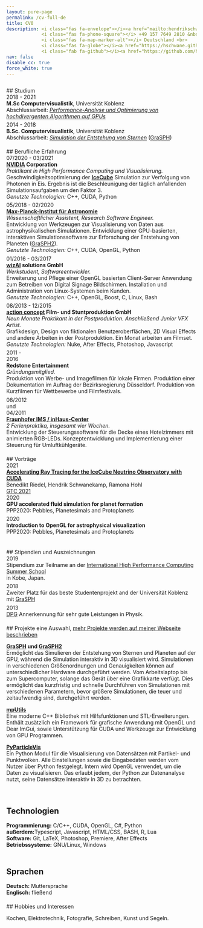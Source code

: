 ```yaml
---
layout: pure-page
permalink: /cv-full-de
title: CV0
description: <i class="fas fa-envelope"></i><a href="mailto:hendrikschwanekamp@gmail.com"> hendrikschwanekamp@gmail.com</a> &nbsp; &nbsp;
             <i class="fas fa-phone-square"></i> +49 157 7649 2810 &nbsp; &nbsp;
             <i class="fas fa-map-marker-alt"></i> Deutschland <br>
             <i class="fas fa-globe"></i><a href="https://hschwane.github.io"> hschwane.github.io</a> &nbsp; &nbsp;
             <i class="fab fa-github"></i><a href="https://github.com/hschwane"> github.com/hschwane</a>         
nav: false
disable_cc: true
force_white: true
---
```


<style>
    .date {
        font-size: 100%;
    }
</style>

<div style="height:10pt"></div>
## Studium

<div class="row">
    <div class="col-2 date">
        2018 - 2021
    </div>
    <div class="col-10">
        <b>M.Sc Computervisualistik</b>, Universität Koblenz<br>
        Abschlussarbeit: <a href="https://kola.opus.hbz-nrw.de/frontdoor/index/index/docId/2161"><i>Performance-Analyse und Optimierung von hochdivergenten Algorithmen auf GPUs</i></a>
    </div>
</div>

<div style="height: 4pt"></div>
<div class="row">
    <div class="col-2 date">
        2014 - 2018
    </div>
    <div class="col-10">
        <b>B.Sc. Computervisualistik</b>, Universität Koblenz<br>
        Abschlussarbeit: <a href="https://kola.opus.hbz-nrw.de/frontdoor/index/index/docId/1638"><i>Simulation der Entstehung von Sternen</i></a> (<a href="/projects/GraSPH/">GraSPH</a>)
    </div>
</div>


<div style="height:15pt"></div>
## Berufliche Erfahrung

<div class="row">
    <div class="col-3 col-sm-2 date">
        07/2020 - 03/2021
    </div>
    <div class="col-9 col-sm-10">
        <a href="https://www.nvidia.com/"><b>NVIDIA</b></a><b> Corporation</b><br>
        <i>Praktikant in High Performance Computing und Visualisierung.</i><br>
        Geschwindigkeitsoptimierung der <a href="https://icecube.wisc.edu/"><b>IceCube</b></a> Simulation zur Verfolgung von Photonen in Eis. Ergebnis ist die Beschleunigung der täglich anfallenden Simulationsaufgaben um den Faktor 3.<br>
        <i>Genutzte Technologien:</i> C++, CUDA, Python
    </div>
</div>

<div style="height: 4pt"></div>
<div class="row">
    <div class="col-3 col-sm-2 date">
        05/2018 - 02/2020
    </div>
    <div class="col-9 col-sm-10">
        <a href="http://www.mpia.de/"><b>Max-Planck-Institut für Astronomie</b></a><br>
        <i>Wissenschaftlicher Assistent, Research Software Engineer.</i> <br>
        Entwicklung von Werkzeugen zur Visualisierung von Daten aus astrophysikalischen Simulationen. 
        Entwicklung einer GPU-basierten, interaktiven Simulationssoftware zur Erforschung der Entstehung von Planeten (<a href="/projects/GraSPH2">GraSPH2</a>).<br>
        <i>Genutzte Technologien:</i> C++, CUDA, OpenGL, Python
    </div>
</div>

<div style="height: 4pt"></div>
<div class="row">
    <div class="col-3 col-sm-2 date">
        01/2016 - 03/2017
    </div>
    <div class="col-9 col-sm-10">
        <a href="https://www.wizai.com/"><b>wizAI</b></a><b> solutions GmbH </b><br>
        <i>Werkstudent, Softwareentwickler.</i> <br>
        Erweiterung und Pflege einer OpenGL basierten Client-Server Anwendung zum Betreiben von Digital Signage Bildschirmen.
        Installation und Administration von Linux-Systemen beim Kunden.<br>
        <i>Genutzte Technologien:</i> C++, OpenGL, Boost, C, Linux, Bash 
    </div>
</div>

<div style="height: 4pt"></div>
<div class="row">
    <div class="col-3 col-sm-2 date">
        08/2013 - 12/2015
    </div>
    <div class="col-9 col-sm-10">
        <a href="https://www.actionconcept.com/"><b>action concept</b></a><b> Film- und Stuntproduktion GmbH </b><br>
        <i>Neun Monate Praktikant in der Postproduktion. Anschließend Junior VFX Artist.</i> <br>
        Grafikdesign, Design von fiktionalen Benutzeroberflächen, 2D Visual Effects und andere Arbeiten in der Postproduktion. Ein Monat arbeiten am Filmset. <br>
        <i>Genutzte Technologien:</i> Nuke, After Effects, Photoshop, Javascript 
    </div>
</div>

<div style="height: 4pt"></div>
<div class="row">
    <div class="col-3 col-sm-2 date">
        2011 - <br>2016
    </div>
    <div class="col-9 col-sm-10">
        <b>Redstone Entertainment</b><br> 
        <i>Gründungsmitglied.</i><br>
        Produktion von Werbe- und Imagefilmen für lokale Firmen. Produktion einer Dokumentation im Auftrag der Bezirksregierung Düsseldorf.
        Produktion von Kurzfilmen für Wettbewerbe und Filmfestivals.
    </div>
</div>

<div style="height: 4pt"></div>
<div class="row">
    <div class="col-3 col-sm-2 date">
        08/2012<br>
        und<br>
        04/2011
    </div>
    <div class="col-9 col-sm-10">
        <a href="https://www.inhaus.fraunhofer.de/"><b>Fraunhofer IMS / inHaus-Center</b></a> <br>
        <i>2 Ferienpraktika, insgesamt vier Wochen.</i><br>
        Entwicklung der Steuerungssoftware für die Decke eines Hotelzimmers mit animierten RGB-LEDs.
        Konzeptentwicklung und Implementierung einer Steuerung für Umluftkühlgeräte.
    </div>
</div>

<div style="height:15pt"></div>
## Vorträge

<div class="row">
    <div class="col-2 col-sm-1 date">
        2021
    </div>
    <div class="col-10 col-sm-11">
        <a href="https://gtc21.event.nvidia.com/media/Accelerating%20Ray%20Tracing%20for%20the%20IceCube%20Neutrino%20Observatory%20with%20CUDA%20%5BS32113%5D/1_nmy716qt"><b>Accelerating Ray Tracing for the IceCube Neutrino Observatory with CUDA</b></a><br>
        Benedikt Riedel, Hendrik Schwanekamp, Ramona Hohl <br>
        <a href="https://www.nvidia.com/en-us/gtc/">GTC 2021</a>
    </div>
</div>

<div class="row">
    <div class="col-2 col-sm-1 date">
        2020
    </div>
    <div class="col-10 col-sm-11">
        <b>GPU accelerated fluid simulation for planet formation</b><br>
        PPP2020: Pebbles, Planetesimals and Protoplanets
    </div>
</div>

<div style="height:4pt"></div>
<div class="row">
    <div class="col-2 col-sm-1 date">
        2020
    </div>
    <div class="col-10 col-sm-11">
        <b>Introduction to OpenGL for astrophysical visualization</b><br>
        PPP2020: Pebbles, Planetesimals and Protoplanets
    </div>
</div>

<div> &nbsp; <br> </div>

<div style="height:15pt"></div>
## Stipendien und Auszeichnungen

<div class="row">
    <div class="col-2 col-sm-1 date">
        2019
    </div>
    <div class="col-10 col-sm-11">
        Stipendium zur Teilname an der <a href="http://www.ihpcss.org/">International High Performance Computing Summer School</a><br> in Kobe, Japan.
    </div>
</div>

<div style="height: 4pt"></div>
<div class="row">
    <div class="col-2 col-sm-1 date">
        2018
    </div>
    <div class="col-10 col-sm-11">
        Zweiter Platz für das beste Studentenprojekt and der Universität Koblenz mit <a href="/projects/GraSPH/">GraSPH</a> 
    </div>
</div>

<div style="height:4pt"></div>
<div class="row">
    <div class="col-2 col-sm-1 date">
        2013
    </div>
    <div class="col-10 col-sm-11">
        <a href="https://www.dpg-physik.de/">DPG</a> Annerkennung für sehr gute Leistungen in Physik.
    </div>
</div>

<div style="height:15pt"></div>
## Projekte
eine Auswahl, <a href="/projects/">mehr Projekte werden auf meiner Webseite beschrieben</a>

<a href="https://hschwane.github.io/projects/GraSPH/"><b>GraSPH</b></a><b> und </b><a href="https://hschwane.github.io/projects/GraSPH2/"><b>GraSPH2</b></a><br>
Ermöglicht das Simulieren der Entstehung von Sternen und Planeten auf der GPU, während die Simulation interaktiv in 3D visualisiert wird. 
Simulationen in verschiedenen Größenordnungen und Genauigkeiten können auf unterschiedlicher Hardware durchgeführt werden. Vom Arbeitslaptop bis zum Supercomputer, solange das Gerät über eine Grafikkarte verfügt. 
Dies ermöglicht das kurzfristig und schnelle Durchführen von Simulationen mit verschiedenen Parametern, bevor größere Simulationen, die teuer und zeitaufwendig sind, durchgeführt werden.

<a href="https://hschwane.github.io/projects/mpUtils/"><b>mpUtils</b></a><br>
Eine moderne C++ Bibliothek mit Hilfsfunktionen und STL-Erweiterungen. Enthält zusätzlich ein Framework für grafische Anwendung mit OpenGL und Dear ImGui, sowie Unterstützung für CUDA und Werkzeuge zur Entwicklung von GPU Programmen. 

<a href="https://hschwane.github.io/projects/PyParticleVis/"><b>PyParticleVis</b></a><br>
Ein Python Modul für die Visualisierung von Datensätzen mit Partikel- und Punktwolken. Alle Einstellungen sowie die Eingabedaten werden vom Nutzer über Python festgelegt. Intern wird OpenGL verwendet, um die Daten zu visualisieren.
Das erlaubt jedem, der Python zur Datenanalyse nutzt, seine Datensätze interaktiv in 3D zu betrachten.

<div class="row">
    <div class="col-md-8">
        <div style="height:15pt"></div>
        <h2>Technologien</h2>
        <b>Programmierung:</b> C/C++, CUDA, OpenGL, C#, Python<br>
        <b>außerdem:</b>Typescript, Javascript, HTML/CSS, BASH, R, Lua<br>  
        <b>Software:</b> Git, LaTeX, Photoshop, Premiere, After Effects<br>
        <b>Betriebssysteme:</b> GNU/Linux, Windows<br>    
    </div>
    <div class="col-md-4">
        <div style="height:15pt"></div>
        <h2>Sprachen</h2>
        <b>Deutsch:</b> Muttersprache<br>
        <b>Englisch:</b> fließend
    </div>
</div>


<div style="height:15pt"></div>
## Hobbies und Interessen

Kochen, Elektrotechnik, Fotografie, Schreiben, Kunst und Segeln.


